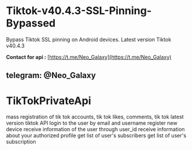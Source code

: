 # Tiktok-v40.4.3-SSL-Pinning-Bypassed
Bypass Tiktok SSL pinning on Android devices. Latest version Tiktok v40.4.3


**Contact for api :** [https://t.me/Neo_Galaxy](https://t.me/Neo_Galaxy)
## telegram: @Neo_Galaxy

# TikTokPrivateApi
mass registration of tik tok accounts, tik tok likes, comments, tik tok latest version  tiktok API  login to the user by email and username register new device receive information of the user through user_id receive information about your authorized profile get list of user's subscribers get list of user's subscription

